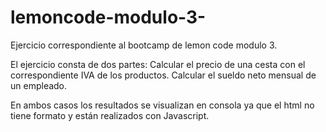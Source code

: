 # lemoncode-modulo-3-
Ejercicio correspondiente al bootcamp de lemon code modulo 3.

El ejercicio consta de dos partes:
    Calcular el precio de una cesta con el correspondiente IVA de los productos.
    Calcular el sueldo neto mensual de un empleado.

En ambos casos los resultados se visualizan en consola ya que el html no tiene formato y están realizados con Javascript. 